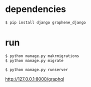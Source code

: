 # dependencies

```sh
$ pip install django graphene_django
```

# run

```sh
$ python manage.py makrmigrations
$ python manage.py migrate
```

```sh
$ python manage.py runserver
```

http://127.0.0.1:8000/graphql

```

```